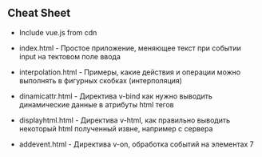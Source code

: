 Cheat Sheet
-----------
* Include vue.js from cdn

* index.html - Простое приложение, меняющее текст при событии input на тектовом поле ввода
* interpolation.html - Примеры, какие действия и операции можно выполнять в фигурных скобках (интерполяция)
* dinamicattr.html - Директива v-bind как нужно выводить динамические данные в атрибуты html тегов 
* displayhtml.html - Директива v-html, как правильно выводить некоторый html полученный извне, например с сервера
* addevent.html - Директива v-on, обработка событий на элементах
7
